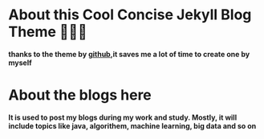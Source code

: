 # About this Cool Concise Jekyll Blog Theme 🤘🤘🤘

**thanks to the theme by [github](https://github.com/Gaohaoyang/gaohaoyang.github.io),it saves me a lot of time to create one by myself**

# About the blogs here

**It is used to post my blogs during my work and study. Mostly, it will include topics like java, algorithem, machine learning, big data and so on**



